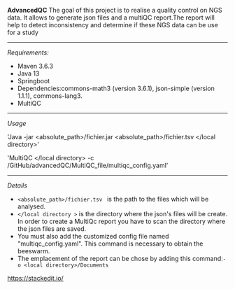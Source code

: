 **AdvancedQC**
The goal of this project is to realise  a quality control on NGS data. It allows to generate json files and a multiQC report.The report will help to detect inconsistency and determine if these NGS data can be use for a study

--------
*Requirements:*
- Maven 3.6.3
- Java 13
- Springboot
- Dependencies:commons-math3 (version 3.6.1), json-simple (version 1.1.1), commons-lang3.
- MultiQC

------
*Usage*

'Java -jar <absolute_path>/fichier.jar <absolute_path>/fichier.tsv </local directory>'

'MultiQC </local directory> -c <local directory>/GitHub/advancedQC/MultiQC_file/multiqc_config.yaml'
  
-------
*Details*
- `<absolute_path>/fichier.tsv ` is the path to the files which will be analysed.
- `</local directory >` is the directory where the json's files will be create.
In order to create a MultiQc report you have to scan the directory where the json files are saved.
- You must also add the customized config file named "multiqc_config.yaml". This command is necessary to obtain the beeswarm.
- The emplacement of the report can be chose by adding this command:`-o <local directory>/Documents`

https://stackedit.io/
